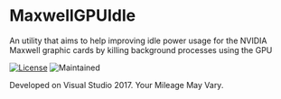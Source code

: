 # MaxwellGPUIdle
An utility that aims to help improving idle power usage for the NVIDIA Maxwell graphic cards by killing background processes using the GPU

[![License](https://img.shields.io/badge/license-AFPL-blue.svg)](https://ghostscript.com/doc/8.54/Public.htm) ![Maintained](https://img.shields.io/maintenance/yes/2017.svg)

Developed on Visual Studio 2017. Your Mileage May Vary.
